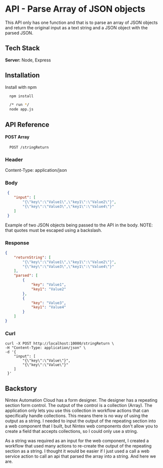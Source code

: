 
# API - Parse Array of JSON objects 

This API only has one function and that is to parse an array of JSON objects and return the original input as a text string and a JSON object with the parsed JSON.




## Tech Stack

**Server:** Node, Express


## Installation

Install with npm

```bash
  npm install

  /* run */
  node app.js
  ```
  
## API Reference

#### POST Array

```
  POST /stringReturn
```


### Header
Content-Type: application/json

### Body
```json
 {
    "input": [
        "{\"key\":\"Value1\",\"key1\":\"Value2\"}",
        "{\"key\":\"Value3\",\"key1\":\"Value4\"}"
    ]
 }   
```

Example of two JSON objects being passed to the API in the body.
NOTE: that quotes must be escaped using a backslash.

### Response
```json
{
    "returnString": [
        "{\"key\":\"Value1\",\"key1\":\"Value2\"}",
        "{\"key\":\"Value3\",\"key1\":\"Value4\"}"
    ],
    "parsed": [
        {
            "key": "Value1",
            "key1": "Value2"
        },
        {
            "key": "Value3",
            "key1": "Value4"
        }
    ]
}
```

### Curl
```curl
curl -X POST http://localhost:10000/stringReturn \
-H "Content-Type: application/json" \
-d '{
    "input": [
        "{\"key\":\"Value\"}",
        "{\"key\":\"Value\"}"
    ]
 }'
```
## Backstory

Nintex Automation Cloud has a form designer. The designer has a repeating section form control. The output of the control is a collection (Array). The application only lets you use this collection in workflow actions that can specifically handle collections. This means there is no way of using the output as a string. I needed to input the output of the repeating section into a web component that I built, but Nintex web components don't allow you to create a field that accepts collections, so I could only use a string. 

As a string was required as an input for the web component, I created a workflow that used many actions to re-create the output of the repeating section as a string. I thought it would be easier if I just used a call a web service action to call an api that parsed the array into a string. And here we are.
